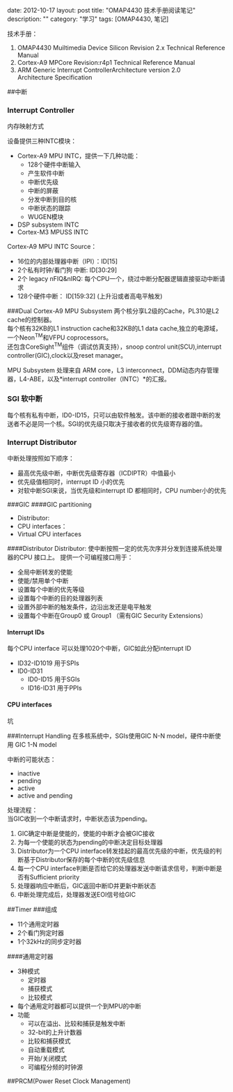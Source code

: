 date: 2012-10-17
layout: post
title: "OMAP4430 技术手册阅读笔记"
description: ""
category: "学习"
tags: [OMAP4430, 笔记]

技术手册：  

1. OMAP4430 Muiltimedia Device Silicon Revision 2.x   Technical Reference Manual
2. Cortex-A9 MPCore Revision:r4p1 Technical Reference Manual
3. ARM Generic Interrupt ControllerArchitecture version 2.0  
Architecture Specification

##中断
### Interrupt Controller
内存映射方式

设备提供三种INTC模块：

- Cortex-A9 MPU INTC，提供一下几种功能：
	* 128个硬件中断输入
	* 产生软件中断
	* 中断优先级
	* 中断的屏蔽
	* 分发中断到目的核
	* 中断状态的跟踪
	* WUGEN模块
- DSP subsystem INTC
- Cortex-M3 MPUSS INTC

Cortex-A9 MPU INTC Source：

* 16位的内部处理器中断（IPI）：ID[15]
* 2个私有时钟/看门狗 中断: ID[30:29]
* 2个 legacy nFIQ&nIRQ: 每个CPU一个，绕过中断分配器逻辑直接驱动中断请求
* 128个硬件中断： ID[159:32] (上升沿或者高电平触发)  

###Dual Cortex-A9 MPU Subsystem
两个核分享L2级的Cache，PL310是L2 cache的控制器。  
每个核有32KB的L1 instruction cache和32KB的L1 data cache,独立的电源域，一个Neon<sup>TM</sup>和VFPU coprocessors。  
还包含CoreSight<sup>TM</sup>组件（调试仿真支持），snoop control unit(SCU),interrupt controller(GIC),clock以及reset manager。

MPU Subsystem 处理来自 ARM core，L3 interconnect，DDM动态内存管理器，L4-ABE，以及*interrupt controller（INTC）*的汇报。

### SGI 软中断

每个核有私有中断，ID0-ID15，只可以由软件触发。该中断的接收者跟中断的发送者不必是同一个核。SGI的优先级只取决于接收者的优先级寄存器的值。

### Interrupt Distributor 
中断处理按照如下顺序：

* 最高优先级中断，中断优先级寄存器（ICDIPTR）中值最小
* 优先级值相同时，interrupt ID 小的优先
* 对软中断SGI来说，当优先级和interrupt ID 都相同时，CPU number小的优先

###GIC
####GIC partitioning

* Distributor:
* CPU interfaces： 
* Virtual CPU interfaces

####Distributor
Distributor: 使中断按照一定的优先次序并分发到连接系统处理器的CPU 接口上。 提供一个可编程接口用于：

- 全局中断转发的使能
- 使能/禁用单个中断
- 设置每个中断的优先等级
- 设置每个中断的目的处理器列表
- 设置外部中断的触发条件，边沿出发还是电平触发
- 设置每个中断在Group0 或 Group1 （需有GIC Security Extensions）

#### Interrupt IDs
每个CPU interface 可以处理1020个中断，GIC如此分配interrupt ID

* ID32-ID1019 用于SPIs
* ID0-ID31
	- ID0-ID15 用于SGIs
	- ID16-ID31 用于PPIs

#### CPU interfaces
坑

###Interrupt Handling
在多核系统中，SGIs使用GIC N-N model，硬件中断使用 GIC 1-N model

中断的可能状态：

* inactive
* pending
* active
* active and pending

处理流程：  
当GIC收到一个中断请求时，中断状态该为pending。

1. GIC确定中断是使能的，使能的中断才会被GIC接收
2. 为每一个使能的状态为pending的中断决定目标处理器
3. Distributor为一个CPU interface转发挂起的最高优先级的中断，优先级的判断基于Distributor保存的每个中断的优先级信息
4. 每一个CPU interface判断是否给它的处理器发送中断请求信号，判断中断是否有Sufficient priority
5. 处理器响应中断后，GIC返回中断ID并更新中断状态
6. 中断处理完成后，处理器发送EOI信号给GIC

##Timer
###组成

- 11个通用定时器
- 2个看门狗定时器
- 1个32kHz的同步定时器

####通用定时器

- 3种模式
	- 定时器
	- 捕获模式
	- 比较模式
- 每个通用定时器都可以提供一个到MPU的中断
- 功能
	- 可以在溢出、比较和捕获是触发中断
	- 32-bit的上升计数器
	- 比较和捕获模式
	- 自动重载模式
	- 开始/关闭模式
	- 可编程分频的时钟源

##PRCM(Power Reset Clock Management)
